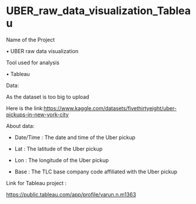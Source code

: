 # UBER_raw_data_visualization_Tableau

Name of the Project

• UBER raw data visualization

Tool used for analysis

• Tableau

Data:

As the dataset is too big to upload 

Here is the link:https://www.kaggle.com/datasets/fivethirtyeight/uber-pickups-in-new-york-city

About data:

* Date/Time : The date and time of the Uber pickup

* Lat : The latitude of the Uber pickup

* Lon : The longitude of the Uber pickup

* Base : The TLC base company code affiliated with the Uber pickup

Link for Tableau project :

https://public.tableau.com/app/profile/varun.n.m1363
